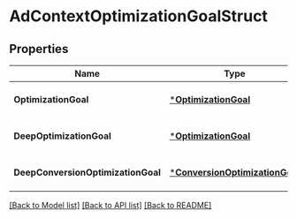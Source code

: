 # AdContextOptimizationGoalStruct

## Properties
Name | Type | Description | Notes
------------ | ------------- | ------------- | -------------
**OptimizationGoal** | [***OptimizationGoal**](OptimizationGoal.md) |  | [optional] [default to null]
**DeepOptimizationGoal** | [***OptimizationGoal**](OptimizationGoal.md) |  | [optional] [default to null]
**DeepConversionOptimizationGoal** | [***ConversionOptimizationGoal**](ConversionOptimizationGoal.md) |  | [optional] [default to null]

[[Back to Model list]](../README.md#documentation-for-models) [[Back to API list]](../README.md#documentation-for-api-endpoints) [[Back to README]](../README.md)


